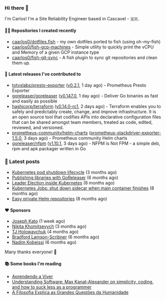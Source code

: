 ### Hi there 👋

I'm Carlos! I'm a Site Reliability Engineer based in Cascavel - 🇧🇷.

#### 👨‍💻 Repositories I created recently
- [caarlos0/dotfiles.fish](https://github.com/caarlos0/dotfiles.fish) - my own dotfiles ported to fish (using oh-my-fish)
- [caarlos0/fish-gcp-machines](https://github.com/caarlos0/fish-gcp-machines) - Simple utility to quickly print the vCPU and Memory of a given GCP instance type
- [caarlos0/fish-git-sync](https://github.com/caarlos0/fish-git-sync) - A fish plugin to sync git repositories and clean them up.

#### 🚀 Latest releases I've contributed to


- [totvslabs/presto-exporter](https://github.com/totvslabs/presto-exporter) ([v0.2.1](https://github.com/totvslabs/presto-exporter/releases/tag/v0.2.1), 1 day ago) - Prometheus Presto Exporter
- [goreleaser/goreleaser](https://github.com/goreleaser/goreleaser) ([v0.147.0](https://github.com/goreleaser/goreleaser/releases/tag/v0.147.0), 1 day ago) - Deliver Go binaries as fast and easily as possible
- [hashicorp/terraform](https://github.com/hashicorp/terraform) ([v0.14.0-rc1](https://github.com/hashicorp/terraform/releases/tag/v0.14.0-rc1), 2 days ago) - Terraform enables you to safely and predictably create, change, and improve infrastructure. It is an open source tool that codifies APIs into declarative configuration files that can be shared amongst team members, treated as code, edited, reviewed, and versioned.
- [prometheus-community/helm-charts](https://github.com/prometheus-community/helm-charts) ([prometheus-stackdriver-exporter-1.5.0](https://github.com/prometheus-community/helm-charts/releases/tag/prometheus-stackdriver-exporter-1.5.0), 3 days ago) - Prometheus community Helm charts
- [goreleaser/nfpm](https://github.com/goreleaser/nfpm) ([v1.10.1](https://github.com/goreleaser/nfpm/releases/tag/v1.10.1), 3 days ago) - NFPM is Not FPM - a simple deb, rpm and apk packager written in Go

### 📄 Latest posts
- [Kubernetes pod shutdown lifecycle](https://carlosbecker.com/posts/k8s-pod-shutdown-lifecycle/) (3 months ago)
- [Publishing libraries with GoReleaser](https://carlosbecker.com/posts/goreleaser-libs/) (6 months ago)
- [Leader Election inside Kubernetes](https://carlosbecker.com/posts/k8s-leader-election/) (8 months ago)
- [Kubernetes Jobs: shut down sidecar when main container finishes](https://carlosbecker.com/posts/k8s-sidecar-shutdown/) (8 months ago)
- [Easy private Helm repositories](https://carlosbecker.com/posts/private-helm-repo/) (8 months ago)

#### ❤️ Sponsors
- [Joseph Kato](https://github.com/jdkato) (1 week ago)
- [Nikita Khomitsevych](https://github.com/hamsternik) (3 months ago)
- [TJ Holowaychuk](https://github.com/tj) (4 months ago)
- [Bradford Lamson-Scribner](https://github.com/bradford-hamilton) (6 months ago)
- [Nadim Kobeissi](https://github.com/kaepora) (6 months ago)

Many thanks everyone! 🙏

#### 📚 Some books I'm reading
- [Aprendendo a Viver](https://www.goodreads.com/book/show/28219486-aprendendo-a-viver)
- [Understanding Software: Max Kanat-Alexander on simplicity, coding, and how to suck less as a programmer](https://www.goodreads.com/book/show/36389464-understanding-software)
- [A Filosofia Explica as Grandes Questões da Humanidade](https://www.goodreads.com/book/show/24265319-a-filosofia-explica-as-grandes-quest-es-da-humanidade)
